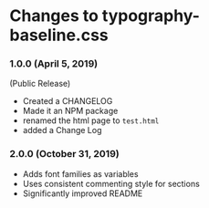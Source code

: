 # Changes to typography-baseline.css


### 1.0.0 (April 5, 2019)

(Public Release)

* Created a CHANGELOG
* Made it an NPM package
* renamed the html page to `test.html`
* added a Change Log

### 2.0.0 (October 31, 2019)
* Adds font families as variables
* Uses consistent commenting style for sections
* Significantly improved README